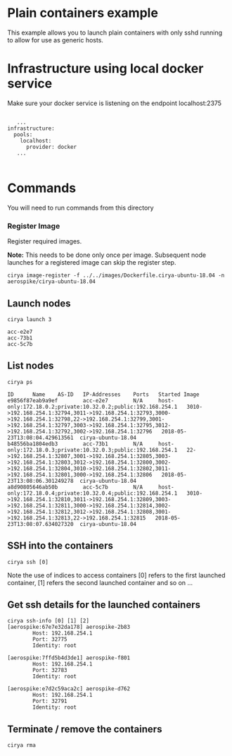 # Plain containers example
This example allows you to launch plain containers with only sshd running to allow for use as generic hosts.

# Infrastructure using local docker service
Make sure your docker service is listening on the endpoint localhost:2375
<pre>
<code>
   ...
infrastructure:
  pools:
    localhost:
      provider: docker
   ...
</code>
</pre>

# Commands
You will need to run commands from this directory

### Register Image
Register required images.

**Note:** This needs to be done only once per image. Subsequent node launches for a registered image can skip the register step.
```
cirya image-register -f ../../images/Dockerfile.cirya-ubuntu-18.04 -n aerospike/cirya-ubuntu-18.04
```

## Launch nodes
```
cirya launch 3

acc-e2e7
acc-73b1
acc-5c7b
```

## List nodes
```
cirya ps

ID      Name    AS-ID   IP-Addresses    Ports   Started Image
e9856f87eab9a9ef        acc-e2e7        N/A     host-only:172.18.0.2;private:10.32.0.2;public:192.168.254.1   3010->192.168.254.1:32794,3011->192.168.254.1:32793,3000->192.168.254.1:32798,22->192.168.254.1:32799,3001->192.168.254.1:32797,3003->192.168.254.1:32795,3012->192.168.254.1:32792,3002->192.168.254.1:32796   2018-05-23T13:08:04.429613561  cirya-ubuntu-18.04
b48556ba1804edb3        acc-73b1        N/A     host-only:172.18.0.3;private:10.32.0.3;public:192.168.254.1   22->192.168.254.1:32807,3001->192.168.254.1:32805,3003->192.168.254.1:32803,3012->192.168.254.1:32800,3002->192.168.254.1:32804,3010->192.168.254.1:32802,3011->192.168.254.1:32801,3000->192.168.254.1:32806   2018-05-23T13:08:06.301249278  cirya-ubuntu-18.04
a8d90805646ab50b        acc-5c7b        N/A     host-only:172.18.0.4;private:10.32.0.4;public:192.168.254.1   3010->192.168.254.1:32810,3011->192.168.254.1:32809,3003->192.168.254.1:32811,3000->192.168.254.1:32814,3002->192.168.254.1:32812,3012->192.168.254.1:32808,3001->192.168.254.1:32813,22->192.168.254.1:32815   2018-05-23T13:08:07.634027320  cirya-ubuntu-18.04

```
## SSH into the containers
```
cirya ssh [0]
```
Note the use of indices to access containers [0] refers to the first launched container,
[1] refers the second launched container and so on ...

## Get ssh details for the launched containers
```
cirya ssh-info [0] [1] [2]
[aerospike:67e7e32da178] aerospike-2b83
        Host: 192.168.254.1
        Port: 32775
        Identity: root

[aerospike:7ffd5b4d3de1] aerospike-f801
        Host: 192.168.254.1
        Port: 32783
        Identity: root

[aerospike:e7d2c59aca2c] aerospike-d762
        Host: 192.168.254.1
        Port: 32791
        Identity: root
```

## Terminate / remove the containers
```
cirya rma
```
